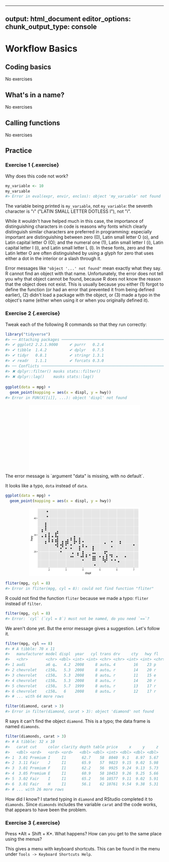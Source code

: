 
---
output: html_document
editor_options:
  chunk_output_type: console
---
# Workflow Basics

## Coding basics

No exercises

## What's in a name?

No exercises

## Calling functions

No exercises

## Practice

### Exercise 1 {.exercise}

<div class='question'>
Why does this code not work?

```r
my_variable <- 10
my_varıable
#> Error in eval(expr, envir, enclos): object 'my_varıable' not found
```
</div>

The variable being printed is `my_varıable`, not `my_variable`:
the seventh character is "ı" ("LATIN SMALL LETTER DOTLESS I"), not "i".

While it wouldn't have helped much in this case, the importance of
distinguishing characters in code is reasons why fonts which clearly
distinguish similar characters are preferred in programming: especially
important are distinguishing between zero (0), Latin small letter O (o), and
Latin capital letter O (O); and the numeral one (1), Latin small letter I (i),
Latin capital letter I (i), and Latin small letter L (l). In these fonts, zero
and the Latin letter O are often distinguished by using a glyph for zero that
uses either a dot in the interior or a slash through it.

Error messages like `"object '...' not found"` mean exactly what they say. R
cannot find an object with that name.  Unfortunately, the error does not tell
you why that object cannot be found, because R does not know the reason that
the object does not exist. This is usually because you either (1) forgot to
define the function (or had an error that prevented it from being defined
earlier), (2) didn't load a package with the object, or (3) made a typo in the
object's name (either when using it or when you originally defined it).

### Exercise 2 {.exercise}

<div class='question'>
Tweak each of the following R commands so that they run correctly:
</div>


```r
library("tidyverse")
#> ── Attaching packages ────────────────────────────────────────────────────────────── tidyverse 1.2.1 ──
#> ✔ ggplot2 2.2.1.9000     ✔ purrr   0.2.4     
#> ✔ tibble  1.4.2          ✔ dplyr   0.7.5     
#> ✔ tidyr   0.8.1          ✔ stringr 1.3.1     
#> ✔ readr   1.1.1          ✔ forcats 0.3.0
#> ── Conflicts ───────────────────────────────────────────────────────────────── tidyverse_conflicts() ──
#> ✖ dplyr::filter() masks stats::filter()
#> ✖ dplyr::lag()    masks stats::lag()

ggplot(dota = mpg) +
  geom_point(mapping = aes(x = displ, y = hwy))
#> Error in FUN(X[[i]], ...): object 'displ' not found
```

<img src="workflow-basics_files/figure-html/unnamed-chunk-3-1.png" width="70%" style="display: block; margin: auto;" />
The error message is `argument "data" is missing, with no default`.

It looks like a typo, `dota` instead of `data`.

```r
ggplot(data = mpg) +
  geom_point(mapping = aes(x = displ, y = hwy))
```

<img src="workflow-basics_files/figure-html/unnamed-chunk-4-1.png" width="70%" style="display: block; margin: auto;" />


```r
fliter(mpg, cyl = 8)
#> Error in fliter(mpg, cyl = 8): could not find function "fliter"
```

R could not find the function `fliter` because we made a typo: `fliter` instead of `filter`.


```r
filter(mpg, cyl = 8)
#> Error: `cyl` (`cyl = 8`) must not be named, do you need `==`?
```

We aren't done yet. But the error message gives a suggestion. Let's follow it.


```r
filter(mpg, cyl == 8)
#> # A tibble: 70 x 11
#>   manufacturer model displ  year   cyl trans drv     cty   hwy fl    class
#>   <chr>        <chr> <dbl> <int> <int> <chr> <chr> <int> <int> <chr> <chr>
#> 1 audi         a6 q…   4.2  2008     8 auto… 4        16    23 p     mids…
#> 2 chevrolet    c150…   5.3  2008     8 auto… r        14    20 r     suv  
#> 3 chevrolet    c150…   5.3  2008     8 auto… r        11    15 e     suv  
#> 4 chevrolet    c150…   5.3  2008     8 auto… r        14    20 r     suv  
#> 5 chevrolet    c150…   5.7  1999     8 auto… r        13    17 r     suv  
#> 6 chevrolet    c150…   6    2008     8 auto… r        12    17 r     suv  
#> # ... with 64 more rows
```


```r
filter(diamond, carat > 3)
#> Error in filter(diamond, carat > 3): object 'diamond' not found
```

R says it can't find the object `diamond`.
This is a typo; the data frame is named `diamonds`.

```r
filter(diamonds, carat > 3)
#> # A tibble: 32 x 10
#>   carat cut     color clarity depth table price     x     y     z
#>   <dbl> <ord>   <ord> <ord>   <dbl> <dbl> <int> <dbl> <dbl> <dbl>
#> 1  3.01 Premium I     I1       62.7    58  8040  9.1   8.97  5.67
#> 2  3.11 Fair    J     I1       65.9    57  9823  9.15  9.02  5.98
#> 3  3.01 Premium F     I1       62.2    56  9925  9.24  9.13  5.73
#> 4  3.05 Premium E     I1       60.9    58 10453  9.26  9.25  5.66
#> 5  3.02 Fair    I     I1       65.2    56 10577  9.11  9.02  5.91
#> 6  3.01 Fair    H     I1       56.1    62 10761  9.54  9.38  5.31
#> # ... with 26 more rows
```

How did I know? I started typing in `diamond` and RStudio completed it to `diamonds`.
Since `diamonds` includes the variable `carat` and the code works, that appears to have been the problem.

### Exercise 3 {.exercise}

<div class='question'>
Press *Alt + Shift + K*. What happens? How can you get to the same place using the menus?
</div>

This gives a menu with keyboard shortcuts. This can be found in the menu under `Tools -> Keyboard Shortcuts Help`.

